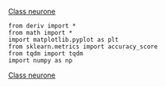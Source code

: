 [Class neurone](https://github.com/FailedFeather37/Machine_Learning_Groupe/blob/0a397561ded2e42dc00f8fee43cbc806317c9726/class_neurone.py#L1-#L7)


```from init_data import *
from deriv import *
from math import *
import matplotlib.pyplot as plt
from sklearn.metrics import accuracy_score
from tqdm import tqdm
import numpy as np

```     
[Class neurone](docs/Machine_Learning_Groupe/class_neurone.py)  
